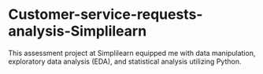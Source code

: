 # Customer-service-requests-analysis-Simplilearn
This assessment project at Simplilearn  equipped me with data manipulation, exploratory data analysis (EDA), and statistical analysis utilizing Python.
